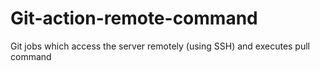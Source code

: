# Git-action-remote-command
Git jobs which access the server remotely (using SSH) and executes pull command
